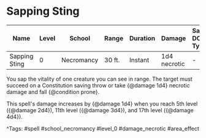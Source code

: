 # Sapping Sting

| Name | Level | School | Range | Duration | Damage | Save DC & Type |
|------|-------|--------|-------|----------|--------|----------------|
| Sapping Sting | 0 | Necromancy | 30 ft. | Instant | 1d4 necrotic | - |

You sap the vitality of one creature you can see in range. The target must succeed on a Constitution saving throw or take {@damage 1d4} necrotic damage and fall {@condition prone}.

This spell's damage increases by {@damage 1d4} when you reach 5th level ({@damage 2d4}), 11th level ({@damage 3d4}), and 17th level ({@damage 4d4}).

^Tags: #spell #school_necromancy #level_0 #damage_necrotic #area_effect